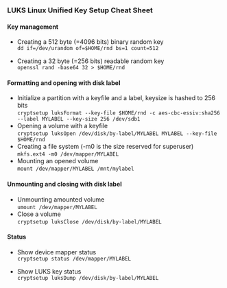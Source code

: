 ### LUKS Linux Unified Key Setup Cheat Sheet

#### Key management
* Creating a 512 byte (=4096 bits) binary random key<br/>
  `dd if=/dev/urandom of=$HOME/rnd bs=1 count=512`
  
* Creating a 32 byte (=256 bits) readable random key<br/>
  `openssl rand -base64 32 > $HOME/rnd`

#### Formatting and opening with disk label

* Initialize a partition with a keyfile and a label, keysize is hashed to 256 bits<br/>
  `cryptsetup luksFormat --key-file $HOME/rnd -c aes-cbc-essiv:sha256 --label MYLABEL --key-size 256 /dev/sdb1`
* Opening a volume with a keyfile<br/>
  `cryptsetup luksOpen /dev/disk/by-label/MYLABEL MYLABEL --key-file $HOME/rnd`
* Creating a file system (-m0 is the size reserved for superuser)<br/>
  `mkfs.ext4 -m0 /dev/mapper/MYLABEL`
* Mounting an opened volume<br/>
  `mount /dev/mapper/MYLABEL /mnt/mylabel`

#### Unmounting and closing with disk label

* Unmounting amounted volume<br/>
  `umount /dev/mapper/MYLABEL`
* Close a volume<br/>
  `cryptsetup luksClose /dev/disk/by-label/MYLABEL`

#### Status

* Show device mapper status<br/>
  `cryptsetup status /dev/mapper/MYLABEL`

* Show LUKS key status<br/>
  `cryptsetup luksDump /dev/disk/by-label/MYLABEL`
